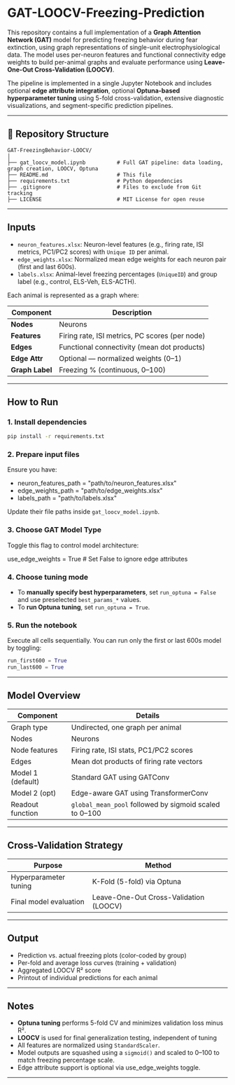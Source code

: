 # GAT-LOOCV-Freezing-Prediction

This repository contains a full implementation of a **Graph Attention Network (GAT)** model for predicting freezing behavior during fear extinction, using graph representations of single-unit electrophysiological data. The model uses per-neuron features and functional connectivity edge weights to build per-animal graphs and evaluate performance using **Leave-One-Out Cross-Validation (LOOCV)**.

The pipeline is implemented in a single Jupyter Notebook and includes optional **edge attribute integration**, optional **Optuna-based hyperparameter tuning** using 5-fold cross-validation, extensive diagnostic visualizations, and segment-specific prediction pipelines.

---

## 📁 Repository Structure

```
GAT-FreezingBehavior-LOOCV/
│
├── gat_loocv_model.ipynb          # Full GAT pipeline: data loading, graph creation, LOOCV, Optuna
├── README.md                      # This file
├── requirements.txt               # Python dependencies
├── .gitignore                     # Files to exclude from Git tracking
├── LICENSE                        # MIT License for open reuse
```


---

## Inputs

- `neuron_features.xlsx`: Neuron-level features (e.g., firing rate, ISI metrics, PC1/PC2 scores) with `Unique ID` per animal.
- `edge_weights.xlsx`: Normalized mean edge weights for each neuron pair (first and last 600s).
- `labels.xlsx`: Animal-level freezing percentages (`UniqueID`) and group label (e.g., control, ELS-Veh, ELS-ACTH).

Each animal is represented as a graph where:

| Component      | Description                                  |
| -------------- | -------------------------------------------- |
| **Nodes**      | Neurons                                      |
| **Features**   | Firing rate, ISI metrics, PC scores (per node) |
| **Edges**      | Functional connectivity (mean dot products)  |
| **Edge Attr**  | Optional — normalized weights (0–1)          |
| **Graph Label**| Freezing % (continuous, 0–100)               |

---

## How to Run

### 1. Install dependencies

```bash
pip install -r requirements.txt
```

### 2. Prepare input files

Ensure you have:

* neuron_features_path = "path/to/neuron_features.xlsx"
* edge_weights_path = "path/to/edge_weights.xlsx"
* labels_path = "path/to/labels.xlsx"

Update their file paths inside `gat_loocv_model.ipynb`.

### 3. Choose GAT Model Type

Toggle this flag to control model architecture:

use_edge_weights = True  # Set False to ignore edge attributes

### 4. Choose tuning mode

* To **manually specify best hyperparameters**, set `run_optuna = False` and use preselected `best_params_*` values.
* To **run Optuna tuning**, set `run_optuna = True`.

### 5. Run the notebook

Execute all cells sequentially. You can run only the first or last 600s model by toggling:

```python
run_first600 = True
run_last600 = True
```

---

## Model Overview

| Component        | Details                                                |
| ---------------- | ------------------------------------------------------ |
| Graph type       | Undirected, one graph per animal                       |
| Nodes            | Neurons                                                |
| Node features    | Firing rate, ISI stats, PC1/PC2 scores                 |
| Edges            | Mean dot products of firing rate vectors               |
| Model 1 (default)| Standard GAT using GATConv                             |
| Model 2 (opt)    |	Edge-aware GAT using TransformerConv                  |
| Readout function | `global_mean_pool` followed by sigmoid scaled to 0–100 |

---

## Cross-Validation Strategy

| Purpose                | Method                                 |
| ---------------------- | -------------------------------------- |
| Hyperparameter tuning  | K-Fold (5-fold) via Optuna             |
| Final model evaluation | Leave-One-Out Cross-Validation (LOOCV) |

---

## Output

* Prediction vs. actual freezing plots (color-coded by group)
* Per-fold and average loss curves (training + validation)
* Aggregated LOOCV R² score
* Printout of individual predictions for each animal

---

## Notes

* **Optuna tuning** performs 5-fold CV and minimizes validation loss minus R².
* **LOOCV** is used for final generalization testing, independent of tuning
* All features are normalized using `StandardScaler`.
* Model outputs are squashed using a `sigmoid()` and scaled to 0–100 to match freezing percentage scale.
* Edge attribute support is optional via use_edge_weights toggle.

---


